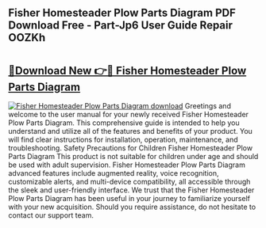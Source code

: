 ## Fisher Homesteader Plow Parts Diagram PDF Download Free - Part-Jp6 User Guide Repair OOZKh

# <h2><a href="http://dflrb0l.blite.top/?on=Fisher+Homesteader+Plow+Parts+Diagram">🔗Download New 👉🔴 Fisher Homesteader Plow Parts Diagram</a></h2>

[![Fisher Homesteader Plow Parts Diagram download](https://i.imgur.com/lujVjoI.png)](http://dflrb0l.blite.top/?on=Fisher+Homesteader+Plow+Parts+Diagram)
Greetings and welcome to the user manual for your newly received Fisher Homesteader Plow Parts Diagram. This comprehensive guide is intended to help you understand and utilize all of the features and benefits of your product. You will find clear instructions for installation, operation, maintenance, and troubleshooting. Safety Precautions for Children Fisher Homesteader Plow Parts Diagram This product is not suitable for children under age and should be used with adult supervision. Fisher Homesteader Plow Parts Diagram advanced features include augmented reality, voice recognition, customizable alerts, and multi-device compatibility, all accessible through the sleek and user-friendly interface. We trust that the Fisher Homesteader Plow Parts Diagram has been useful in your journey to familiarize yourself with your new acquisition. Should you require assistance, do not hesitate to contact our support team.
